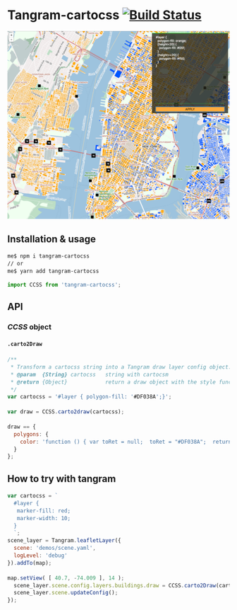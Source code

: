 # Tangram-cartocss [![Build Status](https://travis-ci.org/CartoDB/tangram-cartocss.svg?branch=master)](https://travis-ci.org/CartoDB/tangram-cartocss)

![Conditional Style](/demos/images/conditionals.png)
## Installation & usage

```bash
me$ npm i tangram-cartocss
// or
me$ yarn add tangram-cartocss
```

```javascript
import CCSS from 'tangram-cartocss';
```
## API

### *CCSS* object

#### `.carto2Draw`

```javascript
/**
 * Transform a cartocss string into a Tangram draw layer config object.
 * @param  {String} cartocss   string with cartocsm
 * @return {Object}            return a draw object with the style functions
 */
var cartocss = '#layer { polygon-fill: '#DF038A';}';

var draw = CCSS.carto2draw(cartocss);

draw == {
  polygons: {
    color: 'function () { var toRet = null;  toRet = "#DF038A";  return toRet;}'
  }
};
```

## How to try with tangram

```javascript
var cartocss = `
  #layer {
   marker-fill: red;
   marker-width: 10;
  }
  `;
scene_layer = Tangram.leafletLayer({
  scene: 'demos/scene.yaml',
  logLevel: 'debug'
}).addTo(map);

map.setView( [ 40.7, -74.009 ], 14 );
  scene_layer.scene.config.layers.buildings.draw = CCSS.carto2Draw(cartocss);
  scene_layer.scene.updateConfig();
});
```
